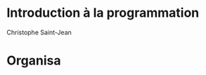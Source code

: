 # Introduction à la programmation

Christophe Saint-Jean

# Organisa
<!--stackedit_data:
eyJoaXN0b3J5IjpbMTEzNTQ2NTczNF19
-->